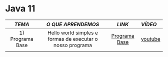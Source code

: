# Java 11

|      *TEMA*      |                    *O QUE APRENDEMOS*                     |                   *LINK*                    | *VÍDEO*     |
|:----------------:|:---------------------------------------------------------:|:-------------------------------------------:|:------------|
| 1) Programa Base | Hello world simples e formas de executar o nosso programa | [Programa Base](./src/helloworld/Main.java) | [youtube]() |
|                  |                                                           |                                             |             |
